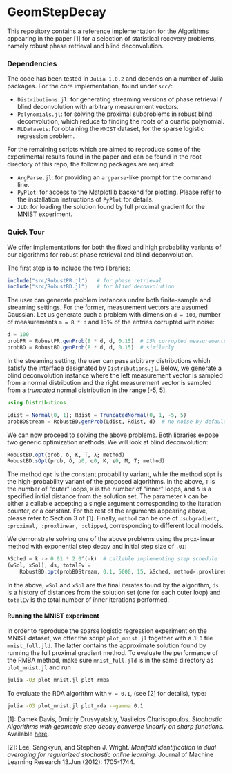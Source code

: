 # GeomStepDecay
This repository contains a reference implementation for the Algorithms
appearing in the paper \[1\] for a selection of statistical recovery
problems, namely robust phase retrieval and blind deconvolution.

### Dependencies
The code has been tested in `Julia 1.0.2` and depends on a number of Julia
packages. For the core implementation, found under `src/`:

* `Distributions.jl`: for generating streaming versions of phase retrieval / blind
  deconvolution with arbitrary measurement vectors.
* `Polynomials.jl`: for solving the proximal subproblems in robust blind
  deconvolution, which reduce to finding the roots of a quartic polynomial.
* `MLDatasets`: for obtaining the `MNIST` dataset, for the sparse logistic
  regression problem.

For the remaining scripts which are aimed to reproduce some of the experimental
results found in the paper and can be found in the root directory of this repo,
the following packages are required:

* `ArgParse.jl`: for providing an `argparse`-like prompt for the command line.
* `PyPlot`: for access to the Matplotlib backend for plotting. Please refer to
  the installation instructions of `PyPlot` for details.
* `JLD`: for loading the solution found by full proximal gradient for the MNIST
  experiment.


### Quick Tour

We offer implementations for both the fixed and high probability variants of
our algorithms for robust phase retrieval and blind deconvolution.

The first step is to include the two libraries:

```julia
include("src/RobustPR.jl")   # for phase retrieval
include("src/RobustBD.jl")   # for blind deconvolution
```

The user can generate problem instances under both finite-sample and
streaming settings. For the former, measurement vectors are assumed Gaussian.
Let us generate such a problem with dimension `d = 100`, number of measurements
`m = 8 * d` and 15% of the entries corrupted with noise:

```julia
d = 100
probPR = RobustPR.genProb(8 * d, d, 0.15)  # 15% corrupted measurements
probBD = RobustBD.genProb(8 * d, d, 0.15)  # similarly
```

In the streaming setting, the user can pass arbitrary distributions which
satisfy the interface designated by [`Distributions.jl`](https://github.com/JuliaStats/Distributions.jl).
Below, we generate a blind deconvolution instance where the left measurement
vector is sampled from a normal distribution and the right measurement vector
is sampled from a *truncated* normal distribution in the range [-5, 5].

```julia
using Distributions

Ldist = Normal(0, 1); Rdist = TruncatedNormal(0, 1, -5, 5)
probBDStream = RobustBD.genProb(Ldist, Rdist, d)  # no noise by default
```

We can now proceed to solving the above problems. Both libraries expose two
generic optimization methods. We will look at blind deconvolution:

```julia
RobustBD.opt(prob, δ, K, T, λ; method)
RobustBD.sOpt(prob, δ, ρ0, α0, K, ε0, M, T; method)
```

The method `opt` is the constant probability variant, while the method `sOpt`
is the high-probability variant of the proposed algorithms.
In the above, `T` is the number of "outer" loops, `K` is the number of "inner"
loops, and `δ` is a specified initial distance from the solution set. The
parameter `λ` can be either a callable accepting a single argument
corresponding to the iteration counter, or a constant. For the rest of the
arguments appearing above, please refer to Section 3 of \[1\]. Finally, `method`
can be one of `:subgradient, :proximal, :proxlinear, :clipped`, corresponding
to different local models.

We demonstrate solving one of the above problems using the prox-linear method
with exponential step decay and initial step size of `.01`:

```julia
λSched = k -> 0.01 * 2.0^(-k)  # callable implementing step schedule
(wSol, xSol), ds, totalEv =
	RobustBD.opt(probBDStream, 0.1, 5000, 15, λSched, method=:proxlinear)
```

In the above, `wSol` and `xSol` are the final iterates found by the algorithm,
`ds` is a history of distances from the solution set (one for each outer loop)
and `totalEv` is the total number of inner iterations performed.

#### Running the MNIST experiment
In order to reproduce the sparse logistic regression experiment on the MNIST
dataset, we offer the script `plot_mnist.jl` together with a `JLD` file
`mnist_full.jld`. The latter contains the approximate solution found by running
the full proximal gradient method. To evaluate the performance of the RMBA
method, make sure `mnist_full.jld` is in the same directory as `plot_mnist.jl`
and run

```bash
julia -O3 plot_mnist.jl plot_rmba
```

To evaluate the RDA algorithm with `γ = 0.1`, (see \[2\] for details), type:

```bash
julia -O3 plot_mnist.jl plot_rda --gamma 0.1
```


\[1\]: Damek Davis, Dmitriy Drusvyatskiy, Vasileios Charisopoulos. *Stochastic Algorithms with geometric step decay converge linearly on sharp functions.*
Available [here](https://people.orie.cornell.edu/dsd95/GeometricStepDecay.pdf).

\[2\]: Lee, Sangkyun, and Stephen J. Wright. *Manifold identification in dual averaging for regularized stochastic online learning.* Journal of Machine Learning Research 13.Jun (2012): 1705-1744.
